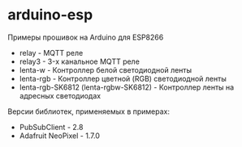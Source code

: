 # arduino-esp
Примеры прошивок на Arduino для ESP8266

- relay - MQTT реле
- relay3 - 3-х канальное MQTT реле
- lenta-w - Контроллер белой светодиодной ленты
- lenta-rgb - Контроллер цветной (RGB) светодиодной ленты
- lenta-rgb-SK6812 (lenta-rgbw-SK6812) - Контроллер ленты на адресных светодиодах


Версии библиотек, применяемых в примерах:

- PubSubClient - 2.8
- Adafruit NeoPixel - 1.7.0